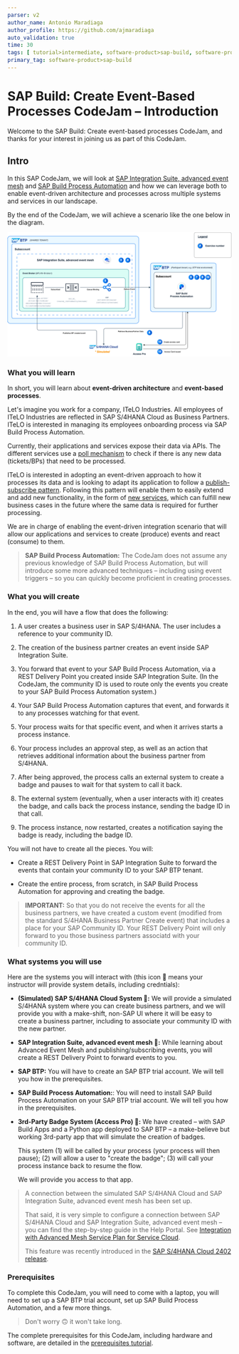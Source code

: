 ```yaml
---
parser: v2
author_name: Antonio Maradiaga
author_profile: https://github.com/ajmaradiaga
auto_validation: true
time: 30
tags: [ tutorial>intermediate, software-product>sap-build, software-product>sap-integration-suite, software-product>sap-build-process-automation, software-product>sap-business-technology-platform]
primary_tag: software-product>sap-build
---
```


# SAP Build: Create Event-Based Processes CodeJam – Introduction
<!-- description -->Welcome to the SAP Build: Create event-based processes CodeJam, and thanks for your interest in joining us as part of this CodeJam.

## Intro
In this SAP CodeJam, we will look at [SAP Integration Suite, advanced event mesh](https://discovery-center.cloud.sap/serviceCatalog/advanced-event-mesh?service_plan=default&region=all&commercialModel=cloud) and [SAP Build Process Automation](https://discovery-center.cloud.sap/serviceCatalog/sap-build-process-automation/?region=all) and how we can leverage both to enable event-driven architecture and processes across multiple systems and services in our landscape. 

By the end of the CodeJam, we will achieve a scenario like the one below in the diagram.

![EDP Integration scenario](assets/edp-integration-scenario.png)

### What you will learn

In short, you will learn about **event-driven architecture** and **event-based processes**.

Let's imagine you work for a company, ITeLO Industries. All employees of ITeLO Industries are reflected in SAP S/4HANA Cloud as Business Partners. ITeLO is interested in managing its employees onboarding process via SAP Build Process Automation.

Currently, their applications and services expose their data via APIs. The different services use a [poll mechanism](https://www.enterpriseintegrationpatterns.com/patterns/conversation/Polling.html) to check if there is any new data (tickets/BPs) that need to be processed. 

ITeLO is interested in adopting an event-driven approach to how it processes its data and is looking to adapt its application to follow a [publish-subscribe pattern](https://help.pubsub.em.services.cloud.sap/Get-Started/message-exchange-patterns.htm#Publish-). Following this pattern will enable them to easily extend and add new functionality, in the form of [new services](https://www.enterpriseintegrationpatterns.com/patterns/conversation/SubscribeNotify.html), which can fulfill new business cases in the future where the same data is required for further processing.

We are in charge of enabling the event-driven integration scenario that will allow our applications and services to create (produce) events and react (consume) to them.

>**SAP Build Process Automation:** The CodeJam does not assume any previous knowledge of SAP Build Process Automation, but will introduce some more advanced techniques – including using event triggers – so you can quickly become proficient in creating processes.





### What you will create

In the end, you will have a flow that does the following:

1. A user creates a business user in SAP S/4HANA. The user includes a reference to your community ID.

2. The creation of the business partner creates an event inside SAP Integration Suite.

3. You forward that event to your SAP Build Process Automation, via a REST Delivery Point you created inside SAP Integration Suite. (In the CodeJam, the community ID is used to route only the events you create to your SAP Build Process Automation system.)

4. Your SAP Build Process Automation captures that event, and forwards it to any processes watching for that event. 

5. Your process waits for that specific event, and when it arrives starts a process instance.

6. Your process includes an approval step, as well as an action that retrieves additional information about the business partner from S/4HANA.

7. After being approved, the process calls an external system to create a badge and pauses to wait for that system to call it back.

8. The external system (eventually, when a user interacts with it) creates the badge, and calls back the process instance, sending the badge ID in that call.

9. The process instance, now restarted, creates a notification saying the badge is ready, including the badge ID.

You will not have to create all the pieces. You will:

- Create a REST Delivery Point in SAP Integration Suite to forward the events that contain your community ID to your SAP BTP tenant.

- Create the entire process, from scratch, in SAP Build Process Automation for approving and creating the badge.

>**IMPORTANT:** So that you do not receive the events for all the business partners, we have created a custom event (modified from the standard S/4HANA Business Partner Create event) that includes a place for your SAP Community ID. Your REST Delivery Point will only forward to you those business partners associatd with your community ID.




### What systems you will use

Here are the systems you will interact with (this icon 🔐 means your instructor will provide system details, including credntials):

- **(Simulated) SAP S/4HANA Cloud System 🔐:** We will provide a simulated S/4HANA system where you can create business partners, and we will provide you with a make-shift, non-SAP UI where it will be easy to create a business partner, including to associate your community ID with the new partner.
- **SAP Integration Suite, advanced event mesh 🔐:** While learning about Advanced Event Mesh and publishing/subscribing events, you will create a REST Delivery Point to forward events to you.  
- **SAP BTP:** You will have to create an SAP BTP trial account. We will tell you how in the prerequisites.
- **SAP Build Process Automation:**: You will need to install SAP Build Process Automation on your SAP BTP trial account. We will tell you how in the prerequisites.
- **3rd-Party Badge System (Access Pro) 🔐:** We have created – with SAP Build Apps and a Python app deployed to SAP BTP – a make-believe but working 3rd-party app that will simulate the creation of badges. 
  
    This system (1) will be called by your process (your process will then pause); (2) will allow a user to "create the badge"; (3) will call your process instance back to resume the flow.

    We will provide you access to that app.

>A connection between the simulated SAP S/4HANA Cloud and SAP Integration Suite, advanced event mesh has been set up.
>
>That said, it is very simple to configure a connection between SAP S/4HANA Cloud and SAP Integration Suite, advanced event mesh – you can find the step-by-step guide in the Help Portal. See [Integration with Advanced Mesh Service Plan for Service Cloud](https://help.sap.com/docs/SAP_S4HANA_CLOUD/0f69f8fb28ac4bf48d2b57b9637e81fa/9b34c841dfba4f82af0825a2f3196ecf.html?locale=en-US).
>
>This feature was recently introduced in the [SAP S/4HANA Cloud 2402 release](https://help.sap.com/docs/SAP_S4HANA_CLOUD/ee9ee0ca4c3942068ea584d2f929b5b1/5fd69458026d47f7bcc11837b42c5371.html?locale=en-US&version=2402.500).





### Prerequisites

To complete this CodeJam, you will need to come with a laptop, you will need to set up a SAP BTP trial account, set up SAP Build Process Automation, and a few more things. 

>Don't worry 🙃 it won't take long.

The complete prerequisites for this CodeJam, including hardware and software, are detailed in the [prerequisites tutorial](codejam-events-process-0-prerequisites).


